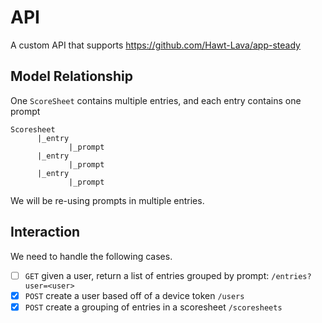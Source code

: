 # API
A custom API that supports https://github.com/Hawt-Lava/app-steady

## Model Relationship

One `ScoreSheet` contains multiple entries, and each entry contains one prompt
```
Scoresheet
      |_entry
             |_prompt
      |_entry
             |_prompt
      |_entry
             |_prompt
```

We will be re-using prompts in multiple entries.


## Interaction
We need to handle the following cases. 

- [ ] `GET` given a user, return a list of entries grouped by prompt: `/entries?user=<user>` 
- [X] `POST` create a user based off of a device 
token `/users`
- [X] `POST` create a grouping of entries in a scoresheet `/scoresheets`
